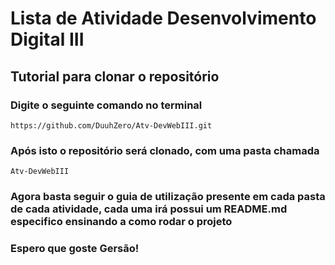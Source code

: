 # Lista de Atividade Desenvolvimento Digital III

## Tutorial para clonar o repositório

### Digite o seguinte comando no terminal
```
https://github.com/DuuhZero/Atv-DevWebIII.git
```

### Após isto o repositório será clonado, com uma pasta chamada
```
Atv-DevWebIII
```

### Agora basta seguir o guia de utilização presente em cada pasta de cada atividade, cada uma irá possui um README.md especifico ensinando a como rodar o projeto

### Espero que goste Gersão!